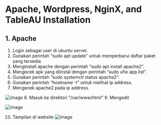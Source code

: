 # Apache, Wordpress, NginX, and TableAU Installation

## 1. Apache 
1. Login sebagai user di ubuntu server.
2. Gunakan perintah “sudo apt update” untuk memperbarui daftar paket yang tersedia.
3. Menginstall apache dengan perintah “sudo apt install apache2”.
4. Mengecek apk yang diinstal dengan perintah “sudo ufw app list”.
5. Gunakan perintah “sudo systemctl status apache2”.
6. Gunakan perintah “hostname -I” untuk melihat ip address.
7. Mengecek apache2 pada ip address.
   
![image](https://github.com/ekrtna/ApacheHadoop-Wordpress-NginX-TableAU/assets/150004277/e60a0a5b-92ce-4551-b8ae-7ae73a6d517d)
8. Masuk ke direktori "/var/www/html"
9. Mengedit

![image](https://github.com/ekrtna/ApacheHadoop-Wordpress-NginX-TableAU/assets/150004277/5ccc8c95-662e-4a0d-a53a-2d91ee4b682f)

10. Tampilan di website
![image](https://github.com/ekrtna/ApacheHadoop-Wordpress-NginX-TableAU/assets/150004277/ea2ddd63-c83e-4cc2-ae53-103890a52a68)

 


